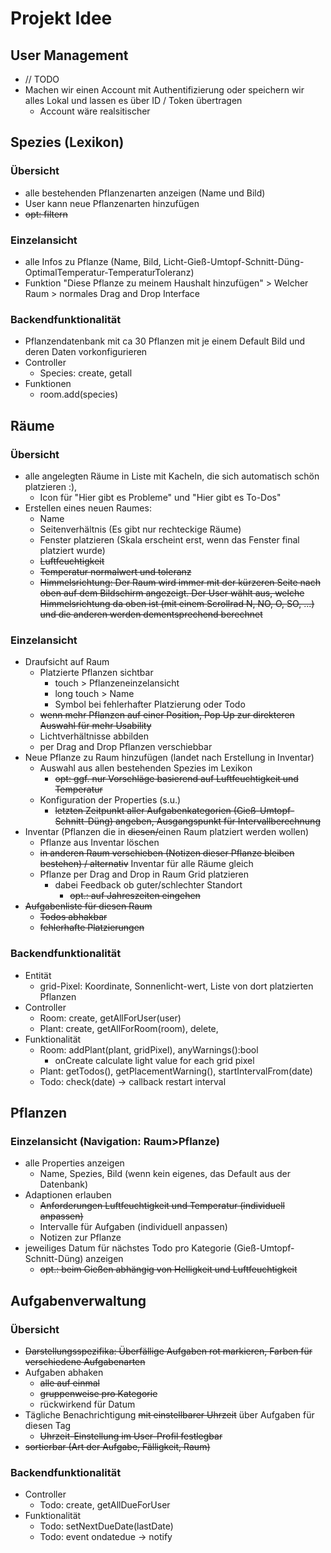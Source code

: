 # Projekt Idee

## User Management
- // TODO
- Machen wir einen Account mit Authentifizierung oder speichern wir alles Lokal und lassen es über ID / Token übertragen
    - Account wäre realsitischer
## Spezies (Lexikon)
### Übersicht
- alle bestehenden Pflanzenarten anzeigen (Name und Bild)
- User kann neue Pflanzenarten hinzufügen
- ~~opt: filtern~~
### Einzelansicht
- alle Infos zu Pflanze (Name, Bild, Licht-Gieß-Umtopf-Schnitt-Düng-OptimalTemperatur-TemperaturToleranz)
- Funktion "Diese Pflanze zu meinem Haushalt hinzufügen" > Welcher Raum > normales Drag and Drop Interface
### Backendfunktionalität
- Pflanzendatenbank mit ca 30 Pflanzen mit je einem Default Bild und deren Daten vorkonfigurieren
- Controller
    - Species: create, getall
- Funktionen
    - room.add(species)
## Räume
### Übersicht
- alle angelegten Räume in Liste mit Kacheln, die sich automatisch schön platzieren :),
    - Icon für "Hier gibt es Probleme" und "Hier gibt es To-Dos"
- Erstellen eines neuen Raumes:
    - Name
    - Seitenverhältnis (Es gibt nur rechteckige Räume)
    - Fenster platzieren (Skala erscheint erst, wenn das Fenster final platziert wurde)
    - ~~Luftfeuchtigkeit~~
    - ~~Temperatur normalwert und toleranz~~
    - ~~Himmelsrichtung: Der Raum wird immer mit der kürzeren Seite nach oben auf dem Bildschirm angezeigt. Der User wählt aus, welche Himmelsrichtung da oben ist (mit einem Scrollrad N, NO, O, SO, ...) und die anderen werden dementsprechend berechnet~~
### Einzelansicht
- Draufsicht auf Raum
    - Platzierte Pflanzen sichtbar
        - touch > Pflanzeneinzelansicht
        - long touch > Name
        - Symbol bei fehlerhafter Platzierung oder Todo
    - ~~wenn mehr Pflanzen auf einer Position, Pop Up zur direkteren Auswahl für mehr Usability~~
    - Lichtverhältnisse abbilden
    - per Drag and Drop Pflanzen verschiebbar
- Neue Pflanze zu Raum hinzufügen (landet nach Erstellung in Inventar)
    - Auswahl aus allen bestehenden Spezies im Lexikon
        - ~~opt: ggf. nur Vorschläge basierend auf Luftfeuchtigkeit und Temperatur~~
    - Konfiguration der Properties (s.u.)
        - ~~letzten Zeitpunkt aller Aufgabenkategorien (Gieß-Umtopf-Schnitt-Düng) angeben, Ausgangspunkt für Intervallberechnung~~
- Inventar (Pflanzen die in ~~diesen/~~einen Raum platziert werden wollen)
    - Pflanze aus Inventar löschen 
    - ~~in anderen Raum verschieben (Notizen dieser Pflanze bleiben bestehen) / alternativ~~ Inventar für alle Räume gleich
    - Pflanze per Drag and Drop in Raum Grid platzieren
        - dabei Feedback ob guter/schlechter Standort
            - ~~opt.: auf Jahreszeiten eingehen~~
- ~~Aufgabenliste für diesen Raum~~
    - ~~Todos abhakbar~~
    - ~~fehlerhafte Platzierungen~~
### Backendfunktionalität 
- Entität
    - grid-Pixel: Koordinate, Sonnenlicht-wert, Liste von dort platzierten Pflanzen
- Controller
    - Room: create, getAllForUser(user)
    - Plant: create, getAllForRoom(room), delete, 
- Funktionalität
    - Room: addPlant(plant, gridPixel), anyWarnings():bool
        - onCreate calculate light value for each grid pixel
    - Plant: getTodos(), getPlacementWarning(), startIntervalFrom(date)
    - Todo: check(date) -> callback restart interval
## Pflanzen
### Einzelansicht (Navigation: Raum>Pflanze)
- alle Properties anzeigen
    - Name, Spezies, Bild (wenn kein eigenes, das Default aus der Datenbank)
- Adaptionen erlauben
    - ~~Anforderungen Luftfeuchtigkeit und Temperatur (individuell anpassen)~~
    - Intervalle für Aufgaben (individuell anpassen)
    - Notizen zur Pflanze
- jeweiliges Datum für nächstes Todo pro Kategorie (Gieß-Umtopf-Schnitt-Düng) anzeigen
    - ~~opt.: beim Gießen abhängig von Helligkeit und Luftfeuchtigkeit~~
## Aufgabenverwaltung
### Übersicht
- ~~Darstellungsspezifika: Überfällige Aufgaben rot markieren, Farben für verschiedene Aufgabenarten~~
- Aufgaben abhaken
    - ~~alle auf einmal~~
    - ~~gruppenweise pro Kategorie~~
    - rückwirkend für Datum
- Tägliche Benachrichtigung ~~mit einstellbarer Uhrzeit~~ über Aufgaben für diesen Tag
    - ~~Uhrzeit-Einstellung im User-Profil festlegbar~~
- ~~sortierbar (Art der Aufgabe, Fälligkeit, Raum)~~
### Backendfunktionalität
- Controller
    - Todo: create, getAllDueForUser 
- Funktionalität
    - Todo: setNextDueDate(lastDate)
    - Todo: event ondatedue -> notify



